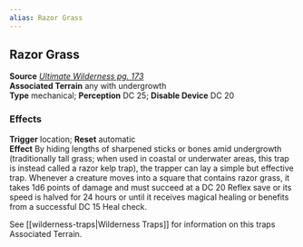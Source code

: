 ```yaml
---
alias: Razor Grass
---
```


## Razor Grass

**Source** [_Ultimate Wilderness pg. 173_](http://paizo.com/products/btpy9ujo)  
**Associated Terrain** any with undergrowth  
**Type** mechanical; **Perception** DC 25; **Disable Device** DC 20

### Effects

**Trigger** location; **Reset** automatic  
**Effect** By hiding lengths of sharpened sticks or bones amid undergrowth (traditionally tall grass; when used in coastal or underwater areas, this trap is instead called a razor kelp trap), the trapper can lay a simple but effective trap. Whenever a creature moves into a square that contains razor grass, it takes 1d6 points of damage and must succeed at a DC 20 Reflex save or its speed is halved for 24 hours or until it receives magical healing or benefits from a successful DC 15 Heal check.  
  
See [[wilderness-traps|Wilderness Traps]] for information on this traps Associated Terrain.
